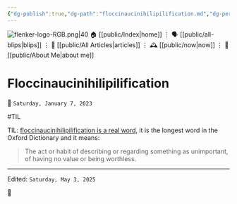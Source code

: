 ```yaml
---
{"dg-publish":true,"dg-path":"floccinaucinihilipilification.md","dg-permalink":"floccinaucinihilipilification/","permalink":"/floccinaucinihilipilification/","title":"Floccinaucinihilipilification"}
---
```



<div class="transclusion internal-embed is-loaded"><div class="markdown-embed">




![flenker-logo-RGB.png|40](/img/user/attachments/flenker-logo-RGB.png)
🏠 [[public/Index\|home]]  ⋮ 🗣️ [[public/all-blips\|blips]] ⋮  📝 [[public/All Articles\|articles]]  ⋮ 🕰️ [[public/now\|now]] ⋮ 🪪 [[public/About Me\|about me]]


</div></div>


# Floccinaucinihilipilification
<p><span>📆 <code>Saturday, January 7, 2023</code></span></p>
#TIL

TIL: [floccinaucinihilipilification is a real word](https://en.wiktionary.org/wiki/floccinaucinihilipilification), it is the longest word in the Oxford Dictionary and it means:

> The act or habit of describing or regarding something as unimportant, of having no value or being worthless.

- - -
<p><span>Edited: <code>Saturday, May 3, 2025</code></span></p>
👾
